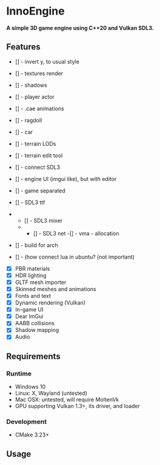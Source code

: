 # InnoEngine

**A simple 3D game engine using C++20 and Vulkan SDL3.**


## Features
- [] - invert y, to usual style
- [] -  textures render
- [] - shadows
- [] - player actor
- [] - .cae animations
- [] - ragdoll
- [] - car
- [] - terrain LODs
- [] - terrain edit tool 
- [] - connect SDL3
- [] - engine UI (imgui like), but with editor
- [] - game separated
- [] - SDL3 ttf
- - [] - SDL3 mixer
  - - [] - SDL3 net
  -[]  - vma - allocation
- [] - build for arch

- [] - (how connect lua in ubuntu? (not important)

- [x] PBR materials
- [x] HDR lighting
- [x] GLTF mesh importer
- [x] Skinned meshes and animations
- [x] Fonts and text
- [x] Dynamic rendering (Vulkan)
- [x] In-game UI
- [x] Dear ImGui
- [x] AABB collisions
- [x] Shadow mapping
- [x] Audio

## Requirements

### Runtime

  - Windows 10
  - Linux: X, Wayland (untested)
  - Mac OSX: untested, will require MoltenVk
- GPU supporting Vulkan 1.3+, its driver, and loader

### Development

- CMake 3.23+


## Usage
